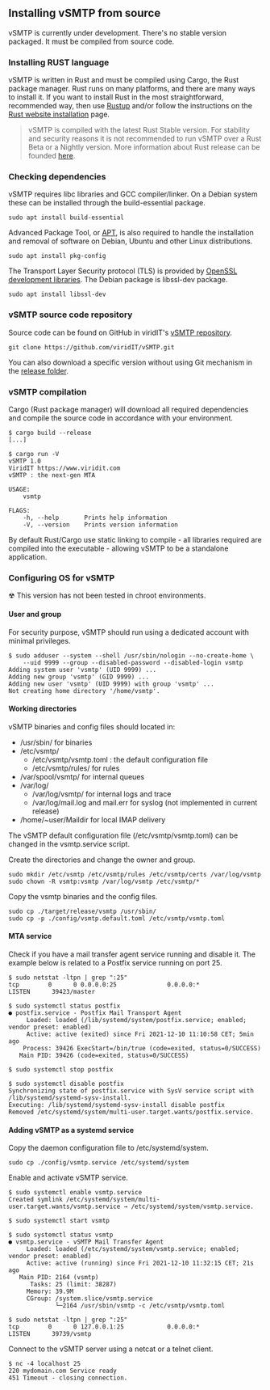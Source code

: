 ## Installing vSMTP from source

vSMTP is currently under development. There's no stable version packaged. It must be compiled from source code.

### Installing RUST language

vSMTP is written in Rust and must be compiled using Cargo, the Rust package manager. Rust runs on many platforms, and there are many ways to install it. If you want to install Rust in the most straightforward, recommended way, then use [Rustup] and/or follow the instructions on the [Rust website installation] page.

[Rustup]: https://github.com/rust-lang/rustup
[Rust website installation]: https://www.rust-lang.org/tools/install

> vSMTP is compiled with the latest Rust Stable version. For stability and security reasons it is not recommended to run vSMTP over a Rust Beta or a Nightly version. More information about Rust release can be founded [here].



### Checking dependencies

[here]: https://doc.rust-lang.org/book/appendix-07-nightly-rust.html

vSMTP requires libc libraries and GCC compiler/linker. On a Debian system these can be installed through the build-essential package.

```shell
sudo apt install build-essential
```

Advanced Package Tool, or [APT], is also required to handle the installation and removal of software on Debian, Ubuntu and other Linux distributions.

[APT]: https://www.freedesktop.org/wiki/Software/pkg-config/

```shell
sudo apt install pkg-config
```

The Transport Layer Security protocol (TLS) is provided by [OpenSSL development libraries].
The Debian package is libssl-dev package.

[OpenSSL development libraries]: https://www.openssl.org/

```shell
sudo apt install libssl-dev
```

### vSMTP source code repository

Source code can be found on GitHub in viridIT's [vSMTP repository].

```shell
git clone https://github.com/viridIT/vSMTP.git
```

You can also download a specific version without using Git mechanism in the [release folder].

[release folder]: https://github.com/viridIT/vSMTP/releases

### vSMTP compilation

Cargo (Rust package manager) will download all required dependencies and compile the source code in accordance with your environment.

[vSMTP repository]: https://github.com/viridIT/vSMTP

```shell
$ cargo build --release
[...]

$ cargo run -V
vSMTP 1.0
ViridIT https://www.viridit.com
vSMTP : the next-gen MTA

USAGE:
    vsmtp

FLAGS:
    -h, --help       Prints help information
    -V, --version    Prints version information
```

By default Rust/Cargo use static linking to compile - all libraries required are compiled into the executable - allowing vSMTP to be a standalone application.

### Configuring OS for vSMTP

&#9762; This version has not been tested in chroot environments.

#### User and group

For security purpose, vSMTP should run using a dedicated account with minimal privileges.

```shell
$ sudo adduser --system --shell /usr/sbin/nologin --no-create-home \
    --uid 9999 --group --disabled-password --disabled-login vsmtp
Adding system user 'vsmtp' (UID 9999) ...
Adding new group 'vsmtp' (GID 9999) ...
Adding new user 'vsmtp' (UID 9999) with group 'vsmtp' ...
Not creating home directory '/home/vsmtp'.
```

#### Working directories

vSMTP binaries and config files should located in:

+ /usr/sbin/ for binaries
+ /etc/vsmtp/
  + /etc/vsmtp/vsmtp.toml : the default configuration file
  + /etc/vsmtp/rules/ for rules
+ /var/spool/vsmtp/ for internal queues
+ /var/log/
  + /var/log/vsmtp/ for internal logs and trace
  + /var/log/mail.log and mail.err for syslog (not implemented in current release)
+ /home/~user/Maildir for local IMAP delivery

The vSMTP default configuration file (/etc/vsmtp/vsmtp.toml) can be changed in the vsmtp.service script.

Create the directories and change the owner and group.

```shell
sudo mkdir /etc/vsmtp /etc/vsmtp/rules /etc/vsmtp/certs /var/log/vsmtp
sudo chown -R vsmtp:vsmtp /var/log/vsmtp /etc/vsmtp/*
```

Copy the vsmtp binaries and the config files.

```shell
sudo cp ./target/release/vsmtp /usr/sbin/
sudo cp -p ./config/vsmtp.default.toml /etc/vsmtp/vsmtp.toml
```

#### MTA service

Check if you have a mail transfer agent service running and disable it.
The example below is related to a Postfix service running on port 25.

```shell
$ sudo netstat -ltpn | grep ":25"
tcp        0      0 0.0.0.0:25              0.0.0.0:*               LISTEN      39423/master

$ sudo systemctl status postfix
● postfix.service - Postfix Mail Transport Agent
     Loaded: loaded (/lib/systemd/system/postfix.service; enabled; vendor preset: enabled)
     Active: active (exited) since Fri 2021-12-10 11:10:58 CET; 5min ago
    Process: 39426 ExecStart=/bin/true (code=exited, status=0/SUCCESS)
   Main PID: 39426 (code=exited, status=0/SUCCESS)

$ sudo systemctl stop postfix

$ sudo systemctl disable postfix
Synchronizing state of postfix.service with SysV service script with /lib/systemd/systemd-sysv-install.
Executing: /lib/systemd/systemd-sysv-install disable postfix
Removed /etc/systemd/system/multi-user.target.wants/postfix.service.
```

#### Adding vSMTP as a systemd service

Copy the daemon configuration file to /etc/systemd/system.

```shell
sudo cp ./config/vsmtp.service /etc/systemd/system
```

Enable and activate vSMTP service.

```shell
$ sudo systemctl enable vsmtp.service
Created symlink /etc/systemd/system/multi-user.target.wants/vsmtp.service → /etc/systemd/system/vsmtp.service.

$ sudo systemctl start vsmtp

$ sudo systemctl status vsmtp
● vsmtp.service - vSMTP Mail Transfer Agent
     Loaded: loaded (/etc/systemd/system/vsmtp.service; enabled; vendor preset: enabled)
     Active: active (running) since Fri 2021-12-10 11:32:15 CET; 21s ago
   Main PID: 2164 (vsmtp)
      Tasks: 25 (limit: 38287)
     Memory: 39.9M
     CGroup: /system.slice/vsmtp.service
             └─2164 /usr/sbin/vsmtp -c /etc/vsmtp/vsmtp.toml

$ sudo netstat -ltpn | grep ":25"
tcp        0      0 127.0.0.1:25            0.0.0.0:*               LISTEN      39739/vsmtp
```

Connect to the vSMTP server using a netcat or a telnet client.

```shell
$ nc -4 localhost 25
220 mydomain.com Service ready
451 Timeout - closing connection.
```
